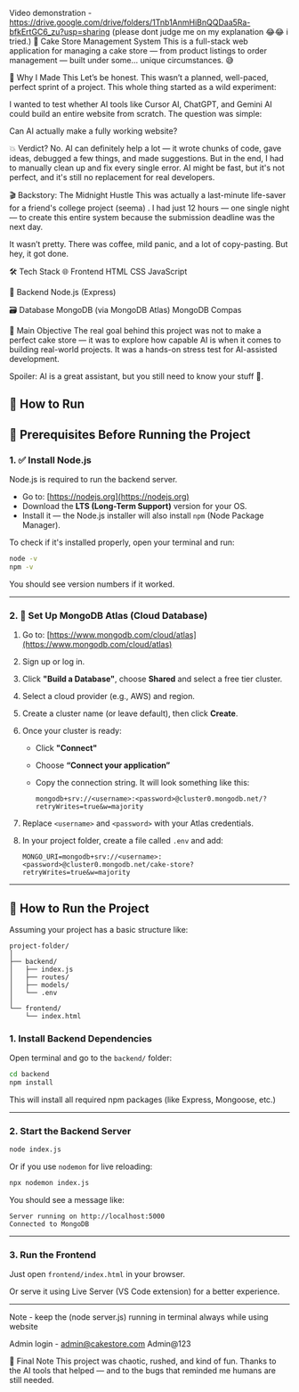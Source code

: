 Video demonstration - https://drive.google.com/drive/folders/1Tnb1AnmHiBnQQDaa5Ra-bfkErtGC6_zu?usp=sharing
(please dont judge me on my explanation 😂😂 i tried.)
🍰 Cake Store Management System
This is a full-stack web application for managing a cake store — from product listings to order management — built under some... unique circumstances. 😅

🧠 Why I Made This
Let’s be honest. This wasn’t a planned, well-paced, perfect sprint of a project. This whole thing started as a wild experiment:

I wanted to test whether AI tools like Cursor AI, ChatGPT, and Gemini AI could build an entire website from scratch. The question was simple:

Can AI actually make a fully working website?

💥 Verdict?
No.
AI can definitely help a lot — it wrote chunks of code, gave ideas, debugged a few things, and made suggestions.
But in the end, I had to manually clean up and fix every single error. AI might be fast, but it's not perfect, and it's still no replacement for real developers.

🎬 Backstory: The Midnight Hustle
This was actually a last-minute life-saver for a friend's college project (seema) . I had just 12 hours — one single night — to create this entire system because the submission deadline was the next day.

It wasn’t pretty. There was coffee, mild panic, and a lot of copy-pasting. But hey, it got done.

🛠️ Tech Stack
🌐 Frontend
HTML
CSS
JavaScript

🧩 Backend
Node.js (Express)

🗃️ Database
MongoDB (via MongoDB Atlas)
MongoDB Compas

🎯 Main Objective
The real goal behind this project was not to make a perfect cake store — it was to explore how capable AI is when it comes to building real-world projects. It was a hands-on stress test for AI-assisted development.

Spoiler: AI is a great assistant, but you still need to know your stuff 🤧.

🚀 How to Run
---

## 🧰 Prerequisites Before Running the Project

### 1. ✅ Install Node.js

Node.js is required to run the backend server.

* Go to: [https://nodejs.org](https://nodejs.org)
* Download the **LTS (Long-Term Support)** version for your OS.
* Install it — the Node.js installer will also install `npm` (Node Package Manager).

To check if it's installed properly, open your terminal and run:

```bash
node -v
npm -v
```

You should see version numbers if it worked.

---

### 2. 🍃 Set Up MongoDB Atlas (Cloud Database)

1. Go to: [https://www.mongodb.com/cloud/atlas](https://www.mongodb.com/cloud/atlas)

2. Sign up or log in.

3. Click **"Build a Database"**, choose **Shared** and select a free tier cluster.

4. Select a cloud provider (e.g., AWS) and region.

5. Create a cluster name (or leave default), then click **Create**.

6. Once your cluster is ready:

   * Click **"Connect"**
   * Choose **“Connect your application”**
   * Copy the connection string. It will look something like this:

     ```
     mongodb+srv://<username>:<password>@cluster0.mongodb.net/?retryWrites=true&w=majority
     ```

7. Replace `<username>` and `<password>` with your Atlas credentials.

8. In your project folder, create a file called `.env` and add:

   ```env
   MONGO_URI=mongodb+srv://<username>:<password>@cluster0.mongodb.net/cake-store?retryWrites=true&w=majority
   ```

---

## 🚀 How to Run the Project

Assuming your project has a basic structure like:

```
project-folder/
│
├── backend/
│   ├── index.js
│   ├── routes/
│   ├── models/
│   └── .env
│
└── frontend/
    └── index.html
```

### 1. Install Backend Dependencies

Open terminal and go to the `backend/` folder:

```bash
cd backend
npm install
```

This will install all required npm packages (like Express, Mongoose, etc.)

---

### 2. Start the Backend Server

```bash
node index.js
```

Or if you use `nodemon` for live reloading:

```bash
npx nodemon index.js
```

You should see a message like:

```
Server running on http://localhost:5000
Connected to MongoDB
```

---

### 3. Run the Frontend

Just open `frontend/index.html` in your browser.

Or serve it using Live Server (VS Code extension) for a better experience.

---
Note - keep the (node server.js) running in terminal always while using website

Admin login - admin@cakestore.com 
              Admin@123

🙏 Final Note
This project was chaotic, rushed, and kind of fun. Thanks to the AI tools that helped — and to the bugs that reminded me humans are still needed.
